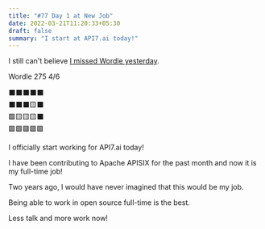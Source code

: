 ```yaml
---
title: "#77 Day 1 at New Job"
date: 2022-03-21T11:20:33+05:30
draft: false
summary: "I start at API7.ai today!"
---
```


I still can't believe [I missed Wordle yesterday](../20-3-22-isl-final).

Wordle 275 4/6

⬛⬛⬛⬛⬛\
⬛⬛⬛🟨⬛\
🟩🟨🟨🟨⬛\
🟩🟩🟩🟩🟩

I officially start working for API7.ai today!

I have been contributing to Apache APISIX for the past month and now it is my full-time job!

Two years ago, I would have never imagined that this would be my job.

Being able to work in open source full-time is the best.

Less talk and more work now!

